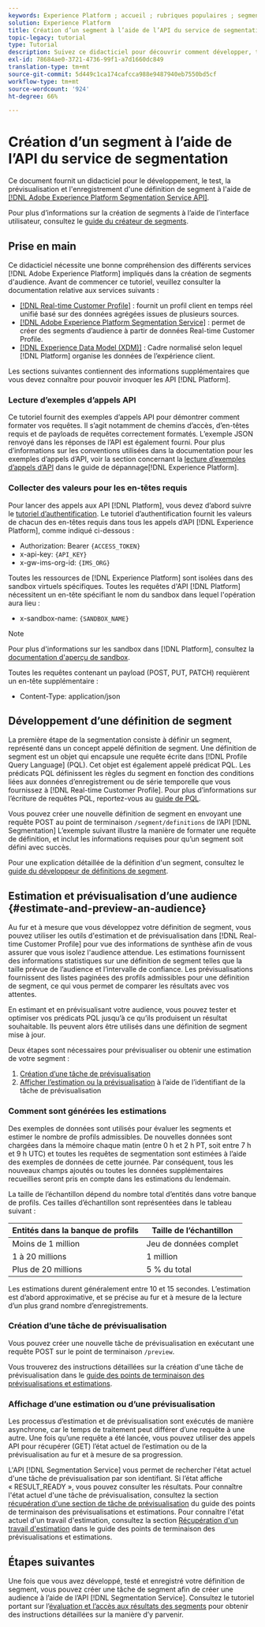 ```yaml
---
keywords: Experience Platform ; accueil ; rubriques populaires ; segment ; segment ; créer un segment ; segmentation ; créer un segment ; créer un segment ; Service de segmentation ;
solution: Experience Platform
title: Création d’un segment à l’aide de l’API du service de segmentation
topic-legacy: tutorial
type: Tutorial
description: Suivez ce didacticiel pour découvrir comment développer, tester, prévisualisation et enregistrer une définition de segment à l’aide de l’API Adobe Experience Platform Segmentation Service.
exl-id: 78684ae0-3721-4736-99f1-a7d1660dc849
translation-type: tm+mt
source-git-commit: 5d449c1ca174cafcca988e9487940eb7550bd5cf
workflow-type: tm+mt
source-wordcount: '924'
ht-degree: 66%

---
```


# Création d’un segment à l’aide de l’API du service de segmentation

Ce document fournit un didacticiel pour le développement, le test, la prévisualisation et l&#39;enregistrement d&#39;une définition de segment à l&#39;aide de [[!DNL Adobe Experience Platform Segmentation Service API]](../api/getting-started.md).

Pour plus d’informations sur la création de segments à l’aide de l’interface utilisateur, consultez le [guide du créateur de segments](../ui/overview.md).

## Prise en main

Ce didacticiel nécessite une bonne compréhension des différents services [!DNL Adobe Experience Platform] impliqués dans la création de segments d&#39;audience. Avant de commencer ce tutoriel, veuillez consulter la documentation relative aux services suivants :

- [[!DNL Real-time Customer Profile]](../../profile/home.md) : fournit un profil client en temps réel unifié basé sur des données agrégées issues de plusieurs sources.
- [[!DNL Adobe Experience Platform Segmentation Service]](../home.md) : permet de créer des segments d’audience à partir de données Real-time Customer Profile.
- [[!DNL Experience Data Model (XDM)]](../../xdm/home.md) : Cadre normalisé selon lequel [!DNL Platform] organise les données de l’expérience client.

Les sections suivantes contiennent des informations supplémentaires que vous devez connaître pour pouvoir invoquer les API [!DNL Platform].

### Lecture d’exemples d’appels API

Ce tutoriel fournit des exemples d’appels API pour démontrer comment formater vos requêtes. Il s’agit notamment de chemins d’accès, d’en-têtes requis et de payloads de requêtes correctement formatés. L’exemple JSON renvoyé dans les réponses de l’API est également fourni. Pour plus d’informations sur les conventions utilisées dans la documentation pour les exemples d’appels d’API, voir la section concernant la [lecture d’exemples d’appels d’API](../../landing/troubleshooting.md#how-do-i-format-an-api-request) dans le guide de dépannage[!DNL Experience Platform].

### Collecter des valeurs pour les en-têtes requis

Pour lancer des appels aux API [!DNL Platform], vous devez d’abord suivre le [tutoriel d’authentification](https://www.adobe.com/go/platform-api-authentication-en). Le tutoriel d’authentification fournit les valeurs de chacun des en-têtes requis dans tous les appels d’API [!DNL Experience Platform], comme indiqué ci-dessous :

- Authorization: Bearer `{ACCESS_TOKEN}`
- x-api-key: `{API_KEY}`
- x-gw-ims-org-id: `{IMS_ORG}`

Toutes les ressources de [!DNL Experience Platform] sont isolées dans des sandbox virtuels spécifiques. Toutes les requêtes d&#39;API [!DNL Platform] nécessitent un en-tête spécifiant le nom du sandbox dans lequel l&#39;opération aura lieu :

- x-sandbox-name: `{SANDBOX_NAME}`

>[!NOTE]
>
>Pour plus d&#39;informations sur les sandbox dans [!DNL Platform], consultez la [documentation d&#39;aperçu de sandbox](../../sandboxes/home.md).

Toutes les requêtes contenant un payload (POST, PUT, PATCH) requièrent un en-tête supplémentaire :

- Content-Type: application/json

## Développement d’une définition de segment

La première étape de la segmentation consiste à définir un segment, représenté dans un concept appelé définition de segment. Une définition de segment est un objet qui encapsule une requête écrite dans [!DNL Profile Query Language] (PQL). Cet objet est également appelé prédicat PQL. Les prédicats PQL définissent les règles du segment en fonction des conditions liées aux données d’enregistrement ou de série temporelle que vous fournissez à [!DNL Real-time Customer Profile]. Pour plus d’informations sur l’écriture de requêtes PQL, reportez-vous au [guide de PQL](../pql/overview.md).

Vous pouvez créer une nouvelle définition de segment en envoyant une requête POST au point de terminaison `/segment/definitions` de l’API [!DNL Segmentation] L’exemple suivant illustre la manière de formater une requête de définition, et inclut les informations requises pour qu’un segment soit défini avec succès.

Pour une explication détaillée de la définition d&#39;un segment, consultez le [guide du développeur de définitions de segment](../api/segment-definitions.md#create).

## Estimation et prévisualisation d’une audience {#estimate-and-preview-an-audience}

Au fur et à mesure que vous développez votre définition de segment, vous pouvez utiliser les outils d&#39;estimation et de prévisualisation dans [!DNL Real-time Customer Profile] pour vue des informations de synthèse afin de vous assurer que vous isolez l&#39;audience attendue. Les estimations fournissent des informations statistiques sur une définition de segment telles que la taille prévue de l’audience et l’intervalle de confiance. Les prévisualisations fournissent des listes paginées des profils admissibles pour une définition de segment, ce qui vous permet de comparer les résultats avec vos attentes.

En estimant et en prévisualisant votre audience, vous pouvez tester et optimiser vos prédicats PQL jusqu’à ce qu’ils produisent un résultat souhaitable. Ils peuvent alors être utilisés dans une définition de segment mise à jour.

Deux étapes sont nécessaires pour prévisualiser ou obtenir une estimation de votre segment :

1. [Création d’une tâche de prévisualisation](#create-a-preview-job)
2. [Afficher l’estimation ou la prévisualisation](#view-an-estimate-or-preview) à l’aide de l’identifiant de la tâche de prévisualisation

### Comment sont générées les estimations

Des exemples de données sont utilisés pour évaluer les segments et estimer le nombre de profils admissibles. De nouvelles données sont chargées dans la mémoire chaque matin (entre 0 h et 2 h PT, soit entre 7 h et 9 h UTC) et toutes les requêtes de segmentation sont estimées à l’aide des exemples de données de cette journée. Par conséquent, tous les nouveaux champs ajoutés ou toutes les données supplémentaires recueillies seront pris en compte dans les estimations du lendemain.

La taille de l’échantillon dépend du nombre total d’entités dans votre banque de profils. Ces tailles d’échantillon sont représentées dans le tableau suivant :

| Entités dans la banque de profils | Taille de l’échantillon |
| ------------------------- | ----------- |
| Moins de 1 million | Jeu de données complet |
| 1 à 20 millions | 1 million |
| Plus de 20 millions | 5 % du total |

Les estimations durent généralement entre 10 et 15 secondes. L’estimation est d’abord approximative, et se précise au fur et à mesure de la lecture d’un plus grand nombre d’enregistrements.

### Création d’une tâche de prévisualisation

Vous pouvez créer une nouvelle tâche de prévisualisation en exécutant une requête POST sur le point de terminaison `/preview`.

Vous trouverez des instructions détaillées sur la création d&#39;une tâche de prévisualisation dans le [guide des points de terminaison des prévisualisations et estimations](../api/previews-and-estimates.md#create-preview).

### Affichage d’une estimation ou d’une prévisualisation

Les processus d’estimation et de prévisualisation sont exécutés de manière asynchrone, car le temps de traitement peut différer d’une requête à une autre. Une fois qu’une requête a été lancée, vous pouvez utiliser des appels API pour récupérer (GET) l’état actuel de l’estimation ou de la prévisualisation au fur et à mesure de sa progression.

L&#39;API [!DNL Segmentation Service] vous permet de rechercher l&#39;état actuel d&#39;une tâche de prévisualisation par son identifiant. Si l’état affiche « RESULT_READY », vous pouvez consulter les résultats. Pour connaître l&#39;état actuel d&#39;une tâche de prévisualisation, consultez la section [récupération d&#39;une section de tâche de prévisualisation](../api/previews-and-estimates.md#get-preview) du guide des points de terminaison des prévisualisations et estimations. Pour connaître l&#39;état actuel d&#39;un travail d&#39;estimation, consultez la section [Récupération d&#39;un travail d&#39;estimation](../api/previews-and-estimates.md#get-estimate) dans le guide des points de terminaison des prévisualisations et estimations.


## Étapes suivantes

Une fois que vous avez développé, testé et enregistré votre définition de segment, vous pouvez créer une tâche de segment afin de créer une audience à l’aide de l’API [!DNL Segmentation Service]. Consultez le tutoriel portant sur l’[évaluation et l’accès aux résultats des segments](./evaluate-a-segment.md) pour obtenir des instructions détaillées sur la manière d’y parvenir.

